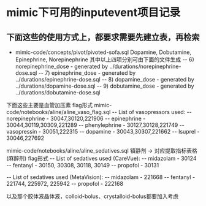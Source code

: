 # mimic下可用的inputevent项目记录

## 下面这些的使用方式上，都要求需要先建立表，再检索


- mimic-code/concepts/pivot/pivoted-sofa.sql
Dopamine, Dobutamine, Epinephrine, Norepinephrine
其中以上四项分别可由下面的文件生成
--  6) norepinephrine_dose - generated by ../durations/norepinephrine-dose.sql
--  7) epinephrine_dose - generated by ../durations/epinephrine-dose.sql
--  8) dopamine_dose - generated by ../durations/dopamine-dose.sql
--  9) dobutamine_dose - generated by ../durations/dobutamine-dose.sql

下面这些主要是血管加压素 flag形式 
mimic-code/notebooks/aline/aline_vaso_flag.sql
-- List of vasopressors used:
-- norepinephrine - 30047,30120,221906
-- epinephrine - 30044,30119,30309,221289
-- phenylephrine - 30127,30128,221749
-- vasopressin - 30051,222315
-- dopamine - 30043,30307,221662
-- Isuprel - 30046,227692

mimic-code/notebooks/aline/aline_sedatives.sql
镇静剂 -> 对应提取指标表格(麻醉剂) flag形式
-- List of sedatives used (CareVue):
--  midazolam - 30124
--  fentanyl - 30150, 30308, 30118, 30149
--  propofol - 30131

-- List of sedatives used (MetaVision):
--  midazolam - 221668
--  fentanyl - 221744, 225972, 225942
--  propofol - 222168

以及那个胶体液晶体液，colloid-bolus、crystalloid-bolus都要加入考虑
